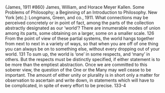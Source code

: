 ﻿{James, 1911 #860}
James, William, and Horace Meyer Kallen. Some Problems of Philosophy; a Beginning of an Introduction to Philosophy. New York [etc.]: Longmans, Green, and co., 1911.
What connections may be perceived concretely or in point of fact, among the parts of the collection abstractly designated as our ‘world’?
There are innumerable modes of union among its parts, some obtaining on a larger, some on a smaller scale. 126
From the point of view of these partial systems, the world hangs together from next to next in a variety of ways, so that when you are off of one thing you can always be on to something else, without every dropping out of your world. 131
To sum up, the world is ‘one’ in some respects, and ‘many’ in others. But the respects must be distinctly specified, if either statement is to be more than the emptiest abstraction. Once we are committed to this soberer view, the question of the One or the Many may well cease to be important. The amount of either unity or plurality is in short only a matter for observation to ascertain and write down, in statements which will have to be complicated, in spite of every effort to be precise. 133-4
